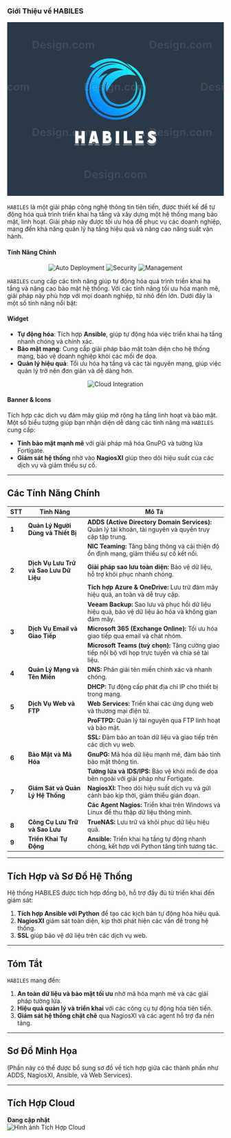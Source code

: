 ### **Giới Thiệu về HABILES**
![Hình ảnh](https://github.com/Nem0T03/Company_Habliles/blob/main/Picture/z6123567056624_c1411d37b1990a17a94468bf4118df54.jpg)

`HABILES` là một giải pháp công nghệ thông tin tiên tiến, được thiết kế để tự động hóa quá trình triển khai hạ tầng và xây dựng một hệ thống mạng bảo mật, linh hoạt. Giải pháp này được tối ưu hóa để phục vụ các doanh nghiệp, mang đến khả năng quản lý hạ tầng hiệu quả và nâng cao năng suất vận hành.

#### **Tính Năng Chính**  
<p align="center">
  <img src="https://img.shields.io/badge/Auto_deployment-orange?style=for-the-badge&logo=ansible&logoColor=white" alt="Auto Deployment">
  <img src="https://img.shields.io/badge/Security-green?style=for-the-badge&logo=security&logoColor=white" alt="Security">
  <img src="https://img.shields.io/badge/Management-Blue?style=for-the-badge&logo=management&logoColor=white" alt="Management">
</p>

`HABILES` cung cấp các tính năng giúp tự động hóa quá trình triển khai hạ tầng và nâng cao bảo mật hệ thống. Với các tính năng tối ưu hóa mạnh mẽ, giải pháp này phù hợp với mọi doanh nghiệp, từ nhỏ đến lớn. Dưới đây là một số tính năng nổi bật:

#### **Widget**
- **Tự động hóa**: Tích hợp **Ansible**, giúp tự động hóa việc triển khai hạ tầng nhanh chóng và chính xác.
- **Bảo mật mạng**: Cung cấp giải pháp bảo mật toàn diện cho hệ thống mạng, bảo vệ doanh nghiệp khỏi các mối đe dọa.
- **Quản lý hiệu quả**: Tối ưu hóa hạ tầng và các tài nguyên mạng, giúp việc quản lý trở nên đơn giản và dễ dàng hơn.

<p align="center">
  <img src="https://img.shields.io/badge/Cloud_Integration-yellow?style=for-the-badge&logo=cloud&logoColor=white" alt="Cloud Integration">
</p>

#### **Banner & Icons**

Tích hợp các dịch vụ đám mây giúp mở rộng hạ tầng linh hoạt và bảo mật. Một số biểu tượng giúp bạn nhận diện dễ dàng các tính năng mà `HABILES` cung cấp:

- **Tính bảo mật mạnh mẽ** với giải pháp mã hóa GnuPG và tường lửa Fortigate.
- **Giám sát hệ thống** nhờ vào **NagiosXI** giúp theo dõi hiệu suất của các dịch vụ và giảm thiểu sự cố.

---


## **Các Tính Năng Chính**

| **STT** | **Tính Năng**                         | **Mô Tả**                                                                                 |
|---------|---------------------------------------|------------------------------------------------------------------------------------------|
| **1**   | **Quản Lý Người Dùng và Thiết Bị**     | <i class="fa fa-users"></i> **ADDS (Active Directory Domain Services):** Quản lý tài khoản, tài nguyên và quyền truy cập tập trung. |
|         |                                       | <i class="fa fa-network-wired"></i> **NIC Teaming:** Tăng băng thông và cải thiện độ ổn định mạng, giảm thiểu sự cố kết nối.  |
| **2**   | **Dịch Vụ Lưu Trữ và Sao Lưu Dữ Liệu** | <i class="fa fa-database"></i> **Giải pháp sao lưu toàn diện:** Bảo vệ dữ liệu, hỗ trợ khôi phục nhanh chóng.           |
|         |                                       | <i class="fa fa-cloud"></i> **Tích hợp Azure & OneDrive:** Lưu trữ đám mây hiệu quả, an toàn và dễ truy cập.          |
|         |                                       | <i class="fa fa-copy"></i> **Veeam Backup:** Sao lưu và phục hồi dữ liệu hiệu quả, bảo vệ dữ liệu ảo hóa và không gian đám mây. |
| **3**   | **Dịch Vụ Email và Giao Tiếp**         | <i class="fa fa-envelope"></i> **Microsoft 365 (Exchange Online):** Tối ưu hóa giao tiếp qua email và chát nhóm. |
|         |                                       | <i class="fa fa-comments"></i> **Microsoft Teams (tuỳ chọn):** Tăng cường giao tiếp nội bộ với họp trực tuyến và chia sẻ tài liệu. |
| **4**   | **Quản Lý Mạng và Tên Miền**           | <i class="fa fa-cogs"></i> **DNS:** Phân giải tên miền chính xác và nhanh chóng.                                    |
|         |                                       | <i class="fa fa-plug"></i> **DHCP:** Tự động cấp phát địa chỉ IP cho thiết bị trong mạng.                           |
| **5**   | **Dịch Vụ Web và FTP**                 | <i class="fa fa-globe"></i> **Web Services:** Triển khai các ứng dụng web và thương mại điện tử.                     |
|         |                                       | <i class="fa fa-ftp"></i> **ProFTPD:** Quản lý tài nguyên qua FTP linh hoạt và bảo mật.                            |
|         |                                       | <i class="fa fa-lock"></i> **SSL:** Đảm bảo an toàn dữ liệu và giao tiếp trên các dịch vụ web.                      |
| **6**   | **Bảo Mật và Mã Hóa**                  | <i class="fa fa-shield-alt"></i> **GnuPG:** Mã hóa dữ liệu mạnh mẽ, đảm bảo tính bảo mật thông tin.                       |
|         |                                       | <i class="fa fa-firewall"></i> **Tường lửa và IDS/IPS:** Bảo vệ khỏi mối đe dọa bên ngoài với giải pháp như Fortigate.  |
| **7**   | **Giám Sát và Quản Lý Hệ Thống**       | <i class="fa fa-tachometer-alt"></i> **NagiosXI:** Theo dõi hiệu suất dịch vụ và gửi cảnh báo kịp thời, giảm thiểu gián đoạn.   |
|         |                                       | <i class="fa fa-plug"></i> **Các Agent Nagios:** Triển khai trên Windows và Linux để thu thập dữ liệu thông minh.|
| **8**   | **Công Cụ Lưu Trữ và Sao Lưu**         | <i class="fa fa-hdd"></i> **TrueNAS:** Lưu trữ và khôi phục dữ liệu hiệu quả.                                      |
| **9**   | **Triển Khai Tự Động**                 | <i class="fa fa-rocket"></i> **Ansible:** Triển khai hạ tầng tự động nhanh chóng, kết hợp với Python tăng tính tương tác. |

---

## **Tích Hợp và Sơ Đồ Hệ Thống**

Hệ thống HABILES được tích hợp đồng bộ, hỗ trợ đầy đủ từ triển khai đến giám sát:

1. **Tích hợp Ansible với Python** để tạo các kịch bản tự động hóa hiệu quả.
2. **NagiosXI** giám sát toàn diện, kịp thời phát hiện các vấn đề trong hệ thống.
3. **SSL** giúp bảo vệ dữ liệu trên các dịch vụ web.

---

## **Tóm Tắt**  

`HABILES` mang đến:  
1. **An toàn dữ liệu và bảo mật tối ưu** nhờ mã hóa mạnh mẽ và các giải pháp tường lửa.  
2. **Hiệu quả quản lý và triển khai** với các công cụ tự động hóa tiên tiến.  
3. **Giám sát hệ thống chặt chẽ** qua NagiosXI và các agent hỗ trợ đa nền tảng.  

---

## **Sơ Đồ Minh Họa**

(Phần này có thể được bổ sung sơ đồ về tích hợp giữa các thành phần như ADDS, NagiosXI, Ansible, và Web Services).

---

## **Tích Hợp Cloud**

**Đang cập nhật**  
![Hình ảnh Tích Hợp Cloud](https://github.com/Nem0T03/Company_Habliles/blob/main/Picture/Bi%E1%BB%83u%20%C4%91%E1%BB%93%20kh%C3%B4ng%20c%C3%B3%20ti%C3%AAu%20%C4%91%E1%BB%81.drawio%20(16).drawio%20(3).png)

